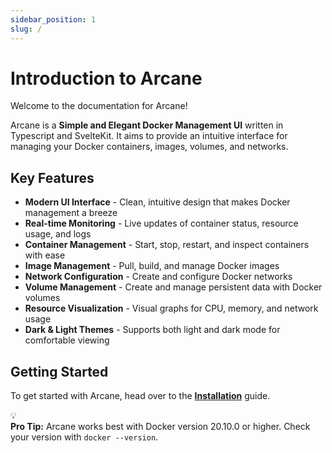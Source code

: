 ```yaml
---
sidebar_position: 1
slug: /
---
```


# Introduction to Arcane

Welcome to the documentation for Arcane!

Arcane is a **Simple and Elegant Docker Management UI** written in Typescript and SvelteKit. It aims to provide an intuitive interface for managing your Docker containers, images, volumes, and networks.

## Key Features

- **Modern UI Interface** - Clean, intuitive design that makes Docker management a breeze
- **Real-time Monitoring** - Live updates of container status, resource usage, and logs
- **Container Management** - Start, stop, restart, and inspect containers with ease
- **Image Management** - Pull, build, and manage Docker images
- **Network Configuration** - Create and configure Docker networks
- **Volume Management** - Create and manage persistent data with Docker volumes
- **Resource Visualization** - Visual graphs for CPU, memory, and network usage
- **Dark & Light Themes** - Supports both light and dark mode for comfortable viewing

## Getting Started

To get started with Arcane, head over to the **[Installation](./installation)** guide.

<div style={{
  display: 'flex',
  alignItems: 'center',
  padding: '1rem',
  backgroundColor: 'rgba(139, 92, 246, 0.1)',
  borderRadius: '0.5rem',
  border: '1px solid rgba(139, 92, 246, 0.2)',
  marginTop: '2rem'
}}>
  <div style={{ marginRight: '1rem', color: 'var(--ifm-color-primary)' }}>
    💡
  </div>
  <div>
    <strong>Pro Tip:</strong> Arcane works best with Docker version 20.10.0 or higher. Check your version with <code>docker --version</code>.
  </div>
</div>

